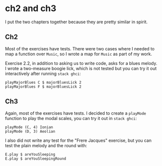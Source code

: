 # ch2 and ch3

I put the two chapters together because they are pretty similar in spirit.

## Ch2

Most of the exercises have tests. There were two cases where I needed
to map a function over `Music`, so I wrote a map for `Music` as part of
my work.

Exercise 2.2, in addition to asking us to write code, asks for a blues melody.
I wrote a two-measure boogie lick, which is not tested but you can try it
out interactively after running `stack ghci`:
```
playMajorBlues C $ majorBluesLick 2
playMajorBlues F $ majorBluesLick 2
```

## Ch3

Again, most of the exercises have tests. I decided to create a
`playMode` function to play the modal scales, you can try it out in
`stack ghci`:
```
playMode (C, 4) Ionian
playMode (D, 3) Aeolian
```

I also did not write any test for the "Frere Jacques" exercise, but you can
test the plain melody and the round with:
```
E.play $ areYouSleeping
E.play $ areYouSleepingRound
```
